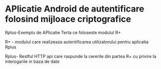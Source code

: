 APlicatie Android de autentificare folosind mijloace criptografice
==================================================================

Rplus-Exemplu de APlicatie Terta ce foloseste modulul R+

R+ - modulul care realizeaza autentificarea utilizatorului pentru aplicatia Rplus 

Rplus- Restful HTTP api care raspunde la cererile din partea R+ cu privire la interogarile in baza de date